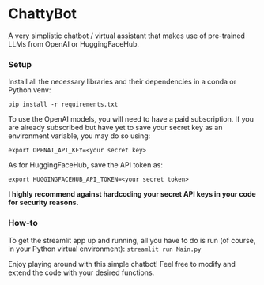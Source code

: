 # ChattyBot

A very simplistic chatbot / virtual assistant that makes use of pre-trained LLMs from OpenAI or HuggingFaceHub. 

### Setup

Install all the necessary libraries and their dependencies in a conda or Python venv:

`pip install -r requirements.txt`

To use the OpenAI models, you will need to have a paid subscription. If you are already subscribed but have yet to save your secret key as an environment variable, you may do so using:

`export OPENAI_API_KEY=<your secret key>`

As for HuggingFaceHub, save the API token as:

`export HUGGINGFACEHUB_API_TOKEN=<your secret token>`

**I highly recommend against hardcoding your secret API keys in your code for security reasons.**

### How-to

To get the streamlit app up and running, all you have to do is run (of course, in your Python virtual environment):
`streamlit run Main.py`

Enjoy playing around with this simple chatbot! Feel free to modify and extend the code with your desired functions.